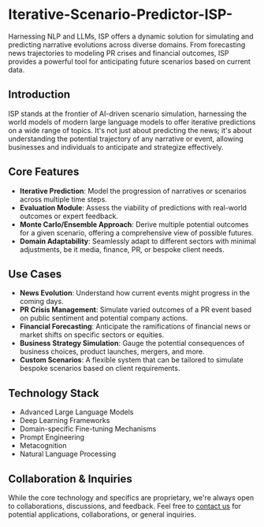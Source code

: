 # Iterative-Scenario-Predictor-ISP-
Harnessing NLP and LLMs, ISP offers a dynamic solution for simulating and predicting narrative evolutions across diverse domains. From forecasting news trajectories to modeling PR crises and financial outcomes, ISP provides a powerful tool for anticipating future scenarios based on current data.

## Introduction

ISP stands at the frontier of AI-driven scenario simulation, harnessing the world models of modern large language models to offer iterative predictions on a wide range of topics. It's not just about predicting the news; it's about understanding the potential trajectory of any narrative or event, allowing businesses and individuals to anticipate and strategize effectively.

## Core Features

- **Iterative Prediction**: Model the progression of narratives or scenarios across multiple time steps.
- **Evaluation Module**: Assess the viability of predictions with real-world outcomes or expert feedback.
- **Monte Carlo/Ensemble Approach**: Derive multiple potential outcomes for a given scenario, offering a comprehensive view of possible futures.
- **Domain Adaptability**: Seamlessly adapt to different sectors with minimal adjustments, be it media, finance, PR, or bespoke client needs.

## Use Cases

- **News Evolution**: Understand how current events might progress in the coming days.
- **PR Crisis Management**: Simulate varied outcomes of a PR event based on public sentiment and potential company actions.
- **Financial Forecasting**: Anticipate the ramifications of financial news or market shifts on specific sectors or equities.
- **Business Strategy Simulation**: Gauge the potential consequences of business choices, product launches, mergers, and more.
- **Custom Scenarios**: A flexible system that can be tailored to simulate bespoke scenarios based on client requirements.

## Technology Stack

- Advanced Large Language Models
- Deep Learning Frameworks
- Domain-specific Fine-tuning Mechanisms
- Prompt Engineering
- Metacognition
- Natural Language Processing

## Collaboration & Inquiries

While the core technology and specifics are proprietary, we're always open to collaborations, discussions, and feedback. Feel free to [contact us](tobias.materzok@outlook.de) for potential applications, collaborations, or general inquiries.

